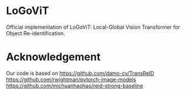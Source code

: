 # LoGoViT
Official implementation of LoGoViT: Local-Global Vision Transformer for Object Re-identification.

# Acknowledgement
Our code is based on 
https://github.com/damo-cv/TransReID \
https://github.com/rwightman/pytorch-image-models \
https://github.com/michuanhaohao/reid-strong-baseline
